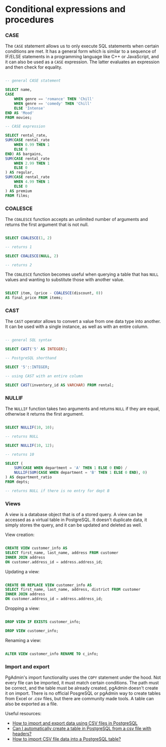 # Conditional expressions and procedures

### CASE
The `CASE` statement allows us to only execute SQL statements when certain conditions are met. It has a general form which is similar to a sequence of IF/ELSE statements in a programming language like C++ or JavaScript, and it can also be used as a `CASE` expression. The latter evaluates an expression and then check for equality.

```sql

-- general CASE statement

SELECT name,
CASE 
	WHEN genre == 'romance' THEN 'Chill'
	WHEN genre == 'comedy' THEN 'Chill'
	ELSE 'Intense'
END AS 'Mood'
FROM movies;

-- CASE expression

SELECT rental_rate,
SUM(CASE rental_rate
	WHEN 0.99 THEN 1
	ELSE 0
END) AS bargains,
SUM(CASE rental_rate
	WHEN 2.99 THEN 1
	ELSE 0
) AS regular,
SUM(CASE rental_rate
	WHEN 4.99 THEN 1
	ELSE 0
) AS premium
FROM films;

```

### COALESCE
The `COALESCE` function accepts an unlimited number of arguments and returns the first argument that is not null.

```sql

SELECT COALESCE(1, 2)

-- returns 1

SELECT COALESCE(NULL, 2)

-- returns 2

```

The `COALESCE` function becomes useful when querying a table that has `NULL` values and wanting to substitute those with another value.

```sql

SELECT item, (price - COALESCE(discount, 0))
AS final_price FROM items;

```

### CAST
The `CAST` operator allows to convert a value from one data type into another. It can be used with a single instance, as well as with an entire column.

```sql

-- general SQL syntax

SELECT CAST('5' AS INTEGER);

-- PostgreSQL shorthand

SELECT '5'::INTEGER;

-- using CAST with an entire column

SELECT CAST(inventory_id AS VARCHAR) FROM rental;

```

### NULLIF
The `NULLIF` function takes two arguments and returns `NULL` if they are equal, otherwise it returns the first argument.

```sql

SELECT NULLIF(10, 10);

-- returns NULL

SELECT NULLIF(10, 12);

-- returns 10

SELECT (
	SUM(CASE WHEN department = 'A' THEN 1 ELSE 0 END) /
	NULLIF(SUM(CASE WHEN department = 'B' THEN 1 ELSE 0 END), 0)
) AS department_ratio
FROM depts;

-- returns NULL if there is no entry for dept B

```

### Views
A view is a database object that is of a stored query. A view can be accessed as a virtual table in PostgreSQL. It doesn't duplicate data, it simply stores the query, and it can be updated and deleted as well.

View creation:

```sql

CREATE VIEW customer_info AS
SELECT first_name, last_name, address FROM customer
INNER JOIN address
ON customer.address_id = address.address_id;

```

Updating a view:

```sql

CREATE OR REPLACE VIEW customer_info AS
SELECT first_name, last_name, address, district FROM customer
INNER JOIN address
ON customer.address_id = address.address_id;

```

Dropping a view:

```sql

DROP VIEW IF EXISTS customer_info;

DROP VIEW customer_info;

```

Renaming a view:

```sql

ALTER VIEW customer_info RENAME TO c_info;

```

### Import and export
PgAdmin's import functionality uses the `COPY` statement under the hood. Not every file can be imported, it must match certain conditions. The path must be correct, and the table must be already created, pgAdmin doesn't create it on import. There is no official PosgreSQL or pgAdmin way to create tables from Excel or .csv files, but there are community made tools. A table can also be exported as a file.

Useful resources:
- [How to import and export data using CSV files in PostgreSQL](https://www.enterprisedb.com/postgres-tutorials/how-import-and-export-data-using-csv-files-postgresql)
- [Can I automatically create a table in PostgreSQL from a csv file with headers?](https://stackoverflow.com/questions/21018256/can-i-automatically-create-a-table-in-postgresql-from-a-csv-file-with-headers)
- [How to import CSV file data into a PostgreSQL table?](https://stackoverflow.com/questions/2987433/how-to-import-csv-file-data-into-a-postgresql-table)